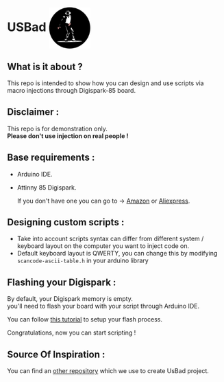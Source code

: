  # USBad <img src="src\img\logo.png" alt="Logo" width="96" align="center">

## What is it about ?
This repo is intended to show how you can design and use scripts via macro injections through Digispark-85 board.

## Disclaimer :

This repo is for demonstration only. <br/>
**Please don't use injection on real people !**

## Base requirements : 

- Arduino IDE.
- Attinny 85 Digispark.

    If you don't have one you can go to -> [Amazon](https://www.amazon.fr/ZHITING-Digispark-Kickstarter-d%C3%A9veloppement-compatible/dp/B08B3N57ZP/ref=sr_1_6?__mk_fr_FR=%C3%85M%C3%85%C5%BD%C3%95%C3%91&crid=HQFJA0K3LXRH&keywords=attiny85+digispark&qid=1681031001&sprefix=attiny85+digispar%2Caps%2C127&sr=8-6) or [Aliexpress](https://fr.aliexpress.com/item/4000051261168.html?spm=a2g0o.productlist.main.23.267067edr3PXQJ&algo_pvid=e88e6c3a-7b7f-4345-84ec-5d4d022612cf&algo_exp_id=e88e6c3a-7b7f-4345-84ec-5d4d022612cf-11&pdp_npi=3%40dis%21EUR%212.46%212.33%21%21%21%21%21%402145274c16810310553187628d06ee%2110000010923830551%21sea%21FR%210&curPageLogUid=0SJbZC3m1MvB).

## Designing custom scripts :
- Take into account scripts syntax can differ from different system / keyboard layout on the computer you want to inject code on.
- Default keyboard layout is QWERTY, you can change this by modifying `scancode-ascii-table.h` in your arduino library


## Flashing your Digispark :

By default, your Digispark memory is empty. <br/>
you'll need to flash your board with your script through Arduino IDE.

You can follow [this tutorial](https://www.locoduino.org/spip.php?article285) to setup your flash process.

Congratulations, now you can start scripting !

## Source Of Inspiration :
You can find an [other repository](https://github.com/MTK911/Attiny85) which we use to create UsBad project. <br/>
